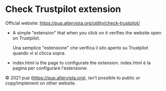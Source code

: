 # Check Trustpilot extension

Official website: https://pup.altervista.org/utility/check-trustpilot/


- A simple "extension" that when you click on it verifies the website open on Trustpilot. 

  Una semplice "estensione" che verifica il sito aperto su Trustpilot quando vi si clicca sopra.

- index.html is the page to configurate the extension.
  index.html è la pagina per configurare l'estensione.

© 2021 pup (https://pup.altervista.org), isn't possible to public or copy/implement on other website.
